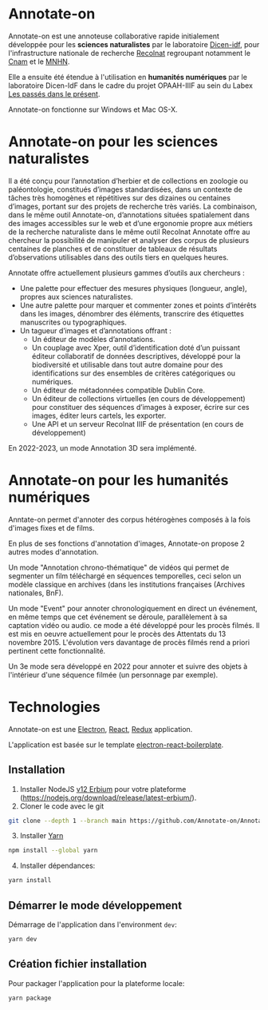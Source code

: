 # Annotate-on
Annotate-on est une annoteuse collaborative rapide initialement développée pour les **sciences naturalistes** par le laboratoire [Dicen-idf](https://www.dicen-idf.org), pour l'infrastructure nationale de recherche [Recolnat](https://www.recolnat.org) regroupant notamment le [Cnam](https://www.cnam.fr) et le [MNHN](https://www.mnhn.fr). 

Elle a ensuite été étendue à l'utilisation en **humanités numériques** par le laboratoire Dicen-IdF dans le cadre du projet OPAAH-IIIF au sein du Labex [Les passés dans le présent](http://passes-present.eu/).

Annotate-on fonctionne sur Windows et Mac OS-X.

# Annotate-on pour les sciences naturalistes
Il a été conçu pour l’annotation d’herbier et de collections en zoologie ou paléontologie, constitués d’images standardisées, dans un contexte de tâches très homogènes et répétitives sur des dizaines ou centaines d’images, portant sur des projets de recherche très variés. La combinaison, dans le même outil Annotate-on,  d’annotations situées spatialement dans des images accessibles sur le web  et d’une ergonomie propre aux métiers de la recherche naturaliste dans le même outil Recolnat Annotate offre au chercheur la possibilité de manipuler et analyser des corpus de plusieurs centaines de planches et de constituer de tableaux de résultats d’observations utilisables dans des outils tiers en quelques heures.

Annotate offre actuellement plusieurs gammes d’outils aux chercheurs :
- Une palette pour effectuer des mesures physiques (longueur, angle), propres aux sciences naturalistes.
- Une autre palette pour marquer et commenter zones et points d’intérêts dans les images, dénombrer des éléments, transcrire des étiquettes manuscrites ou typographiques.
- Un tagueur d’images et d’annotations offrant :
   - Un éditeur de modèles d’annotations.
   - Un couplage avec Xper, outil d’identification doté d’un puissant éditeur collaboratif de données descriptives, développé pour la biodiversité et utilisable dans tout autre domaine pour des identifications sur des ensembles de critères catégoriques ou numériques.
   - Un éditeur de métadonnées compatible Dublin Core.
   - Un éditeur de collections virtuelles (en cours de développement) pour constituer des séquences d’images à exposer, écrire sur ces images, éditer leurs cartels, les exporter.
   - Une API et un serveur Recolnat IIIF de présentation (en cours de développement)

En 2022-2023, un mode Annotation 3D sera implémenté.

# Annotate-on pour les humanités numériques
Anntate-on permet d'annoter des corpus hétérogènes composés à la fois d'images fixes et de films.

En plus de ses fonctions d'annotation d'images, Annotate-on propose 2 autres modes d'annotation. 

Un mode "Annotation chrono-thématique" de vidéos qui permet de segmenter un film téléchargé en séquences temporelles, ceci selon un modèle classique en archives (dans les institutions françaises (Archives nationales, BnF).

Un mode "Event" pour annoter chronologiquement en direct un événement, en même temps que cet événement se déroule, parallèlement à sa captation vidéo ou audio. ce mode a été développé pour les procès filmés. Il est mis en oeuvre actuellement pour le procès des Attentats du 13 novembre 2015. L'évolution vers davantage de procès filmés rend a priori pertinent cette fonctionnalité.

Un 3e mode sera développé en 2022 pour annoter et suivre des objets à l'intérieur d'une séquence filmée (un personnage par exemple).


# Technologies

Annotate-on est une [Electron](https://electronjs.org/), [React](https://reactjs.org/), [Redux](https://redux.js.org/) application.

L'application est basée sur le template [electron-react-boilerplate](https://github.com/chentsulin/electron-react-boilerplate).

## Installation

1. Installer NodeJS [v12 Erbium](https://nodejs.org/download/release/latest-erbium/) pour votre plateforme (https://nodejs.org/download/release/latest-erbium/).
    
2. Cloner le code avec le git
 
```bash
git clone --depth 1 --branch main https://github.com/Annotate-on/Annotate-on
```

3. Installer [Yarn](https://classic.yarnpkg.com/)

```bash
npm install --global yarn
```

4. Installer dépendances:

```bash
yarn install
```

## Démarrer le mode développement

Démarrage de l'application dans l'environment `dev`:

```bash
yarn dev
```

## Création fichier installation

Pour packager l'application pour la plateforme locale:

```bash
yarn package
